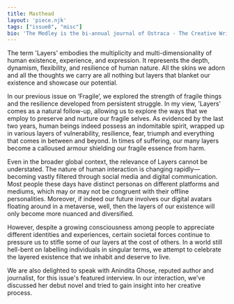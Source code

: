 ```yaml
---
title: Masthead
layout: 'piece.njk'
tags: ["issue8", "misc"]
bio: 'The Medley is the bi-annual journal of Ostraca - The Creative Writing Society of Hansraj College, University of Delhi.'
---
```


The term 'Layers' embodies the multiplicity and multi-dimensionality of human existence, experience, and expression. It represents the depth, dynamism, flexibility, and resilience of human nature. All the skins we adorn and all the thoughts we carry are all nothing but layers that blanket our existence and showcase our potential. 


In our previous issue on ‘Fragile’, we explored the strength of fragile things and the resilience developed from persistent struggle. In my view, 'Layers' comes as a natural follow-up, allowing us to explore the ways that we employ to preserve and nurture our fragile selves. As evidenced by the last two years, human beings indeed possess an indomitable spirit, wrapped up in various layers of vulnerability, resilience, fear, triumph and everything that comes in between and beyond. In times of suffering, our many layers become a calloused armour shielding our fragile essence from harm.


Even in the broader global context, the relevance of Layers cannot be understated. The nature of human interaction is changing rapidly—becoming vastly filtered through social media and digital communication. Most people these days have distinct personas on different platforms and mediums, which may or may not be congruent with their offline personalities. Moreover, if indeed our future involves our digital avatars floating around in a metaverse, well, then the layers of our existence will only become more nuanced and diversified.


However, despite a growing consciousness among people to appreciate different identities and experiences, certain societal forces continue to pressure us to stifle some of our layers at the cost of others. In a world still hell-bent on labelling individuals in singular terms, we attempt to celebrate the layered existence that we inhabit and deserve to live. 


We are also delighted to speak with Anindita Ghose, reputed author and journalist, for this issue's featured interview. In our interaction, we've discussed her debut novel and tried to gain insight into her creative process.